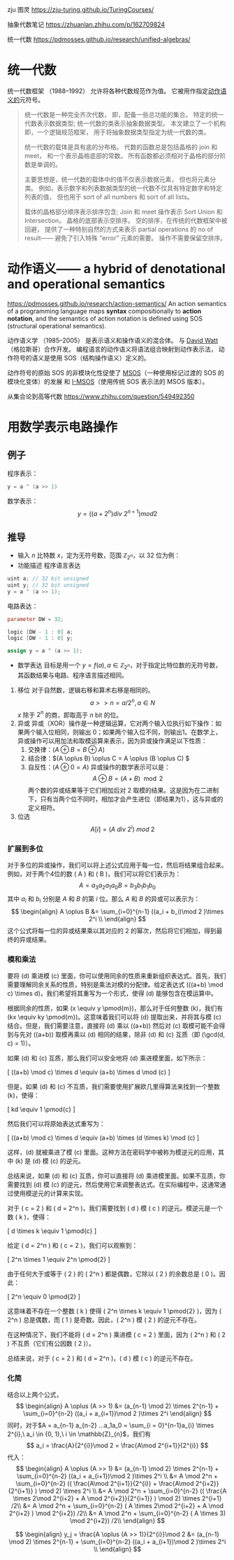 zju 图灵 
https://zju-turing.github.io/TuringCourses/

抽象代数笔记
https://zhuanlan.zhihu.com/p/162709824


统一代数
https://pdmosses.github.io/research/unified-algebras/

# 统一代数

统一代数框架 （1988–1992） 允许将各种代数规范作为值。 它被用作指定[动作语义的](https://pdmosses.github.io/research/action-semantics/)元符号。

> 统一代数是一种完全齐次代数， 即，配备一些总功能的集合。 特定的统一代数表示数据类型; 统一代数的类表示抽象数据类型。 本文建立了一个机构 即，一个逻辑规范框架， 用于将抽象数据类型指定为统一代数的类。
> 
> 统一代数的载体是具有底的分布格。 代数的函数总是包括晶格的 join 和 meet， 和一个表示晶格底部的常数。 所有函数都必须相对于晶格的部分阶数是单调的。
> 
> 主要思想是，统一代数的载体中的值不仅表示数据元素， 但也将元素分类。 例如，表示数字和列表数据类型的统一代数不仅具有特定数字和特定列表的值， 但也用于 sort of all numbers 和 sort of all lists。
> 
> 载体的晶格部分顺序表示排序包含; Join 和 meet 操作表示 Sort Union 和 Intersection。 晶格的底部表示空排序。 空的排序，在传统的代数框架中被回避， 提供了一种特别自然的方式来表示 partial operations 的 no of result—— 避免了引入特殊 “error” 元素的需要。 操作不需要保留空排序。


# 动作语义—— a hybrid of denotational and operational semantics
https://pdmosses.github.io/research/action-semantics/
An action semantics of a programming language maps **syntax** compositionally to **action notation**, and the semantics of action notation is defined using SOS (structural operational semantics).

动作语义学 （1985–2005） 是表示语义和操作语义的混合体。 与 [David Watt](https://en.wikipedia.org/wiki/David_Watt_%28computer_scientist%29)（格拉斯哥）合作开发。
编程语言的动作语义将语法组合映射到动作表示法， 动作符号的语义是使用 SOS（结构操作语义）定义的。

动作符号的原始 SOS 的非模块化性促使了 [MSOS](https://pdmosses.github.io/research/msos/)（一种使用标记过渡的 SOS 的模块化变体）的发展 和 [I-MSOS](https://pdmosses.github.io/research/msos/#i-msos)（使用传统 SOS 表示法的 MSOS 版本）。



从集合论到高等代数
https://www.zhihu.com/question/549492350


# 用数学表示电路操作
## 例子
程序表示：
```c
y = a ^ (a >> 1)
```

数学表示：
$$
y = ((a + 2^n) div\ 2^{n+1}) mod 2
$$
## 推导
- 输入
$n$  比特数 $x$，定为无符号数，范围 $\mathbb{Z}_{2^n}$，以 32 位为例：
- 功能描述
程序语言表达
```c
uint a; // 32 bit unsigned
uint y; // 32 bit unsigned
y = a ^ (a >> 1);
```
电路表达：
```verilog
parameter DW = 32;

logic [DW - 1 : 0] a;
logic [DW - 1 : 0] y;

assign y = a ^ (a >> 1);
```

- 数学表达
目标是用一个 $y = f(a), a \in \mathbb{Z}_{2^n}$，对于指定比特位数的无符号数，其函数结果与电路、程序语言描述相同。
1. 移位
对于自然数，逻辑右移和算术右移是相同的。
$$
a >> n = a / 2^n, a \in N
$$
$x$ 除于 $2^n$ 的商，即取高于 $n$ bit 的位。
2. 异或
异或（XOR）操作是一种逻辑运算，它对两个输入位执行如下操作：如果两个输入位相同，则输出 0；如果两个输入位不同，则输出1。在数学上，异或操作可以用加法和取模运算来表示，因为异或操作满足以下性质：
	1. 交换律：$( A \oplus B = B \oplus A )$
	2. 结合律：$(A \oplus B) \oplus C = A \oplus (B \oplus C) $
	3. 自反性：$( A \oplus 0 = A )$
异或操作的数学表示可以是：
$$
A \oplus B = (A + B) \mod 2
$$
两个数的异或结果等于它们相加后对 2 取模的结果。这是因为在二进制下，只有当两个位不同时，相加才会产生进位（即结果为1），这与异或的定义相符。
3. 位选
$$
A[i] = (A\ div\ 2^i)\ mod\ 2
$$
### 扩展到多位

对于多位的异或操作，我们可以将上述公式应用于每一位，然后将结果组合起来。例如，对于两个4位的数 \( A \) 和 \( B \)，我们可以将它们表示为：
$$
A = a_3a_2a_1a_0
B = b_3b_1b_1b_0
$$
其中 $a_i$ 和 $b_i$ 分别是 $A$ 和 $B$ 的第 $i$ 位。那么 $A$ 和 $B$ 的异或可以表示为：
$$
\begin{align}
A \oplus B &= \sum_{i=0}^{n-1} ((a_i + b_i)\mod 2 )\times 2^i \\
\end{align}
$$
这个公式将每一位的异或结果乘以其对应的 2 的幂次，然后将它们相加，得到最终的异或结果。

### 模和乘法
要将 \(d\) 乘进模 \(c\) 里面，你可以使用同余的性质来重新组织表达式。首先，我们需要理解同余关系的性质，特别是乘法对模的分配律。给定表达式 \(((a+b) \mod c) \times d\)，我们希望将其重写为一个形式，使得 \(d\) 能够包含在模运算中。

根据同余的性质，如果 \(x \equiv y \pmod{m}\)，那么对于任何整数 \(k\)，我们有 \(kx \equiv ky \pmod{m}\)。这意味着我们可以将 \(d\) 提取出来，并将其与模 \(c\) 结合。但是，我们需要注意，直接将 \(d\) 乘以 \((a+b)\) 然后对 \(c\) 取模可能不会得到与先对 \((a+b)\) 取模再乘以 \(d\) 相同的结果，除非 \(d\) 和 \(c\) 互质（即 \(\gcd(d, c) = 1\)）。

如果 \(d\) 和 \(c\) 互质，那么我们可以安全地将 \(d\) 乘进模里面，如下所示：

\[ ((a+b) \mod c) \times d \equiv (a+b) \times d \mod (c) \]

但是，如果 \(d\) 和 \(c\) 不互质，我们需要使用扩展欧几里得算法来找到一个整数 \(k\)，使得：

\[ kd \equiv 1 \pmod{c} \]

然后我们可以将原始表达式重写为：

\[ ((a+b) \mod c) \times d \equiv (a+b) \times (d \times k) \mod (c) \]

这样，\(d\) 就被乘进了模 \(c\) 里面。这种方法在密码学中被称为模逆元的应用，其中 \(k\) 是 \(d\) 模 \(c\) 的逆元。

总结来说，如果 \(d\) 和 \(c\) 互质，你可以直接将 \(d\) 乘进模里面。如果不互质，你需要找到 \(d\) 模 \(c\) 的逆元，然后使用它来调整表达式。在实际编程中，这通常通过使用模逆元的计算来实现。



对于 \( c = 2 \) 和 \( d = 2^n \)，我们需要找到 \( d \) 模 \( c \) 的逆元。模逆元是一个数 \( k \)，使得：

\[ d \times k \equiv 1 \pmod{c} \]

给定 \( d = 2^n \) 和 \( c = 2 \)，我们可以观察到：

\[ 2^n \times 1 \equiv 2^n \pmod{2} \]

由于任何大于或等于 \( 2 \) 的 \( 2^n \) 都是偶数，它除以 \( 2 \) 的余数总是 \( 0 \)。因此：

\[ 2^n \equiv 0 \pmod{2} \]

这意味着不存在一个整数 \( k \) 使得 \( 2^n \times k \equiv 1 \pmod{2} \)，因为 \( 2^n \) 总是偶数，而 \( 1 \) 是奇数。因此，\( 2^n \) 模 \( 2 \) 的逆元不存在。

在这种情况下，我们不能将 \( d = 2^n \) 乘进模 \( c = 2 \) 里面，因为 \( 2^n \) 和 \( 2 \) 不互质（它们有公因数 \( 2 \)）。

总结来说，对于 \( c = 2 \) 和 \( d = 2^n \)，\( d \) 模 \( c \) 的逆元不存在。

### 化简
结合以上两个公式，
$$
\begin{align}
A \oplus (A >> 1) &= (a_{n-1} \mod 2) \times 2^{n-1} + \sum_{i=0}^{n-2} ((a_i + a_{i+1})\mod 2 )\times 2^i 
\end{align}
$$
同时，对于$A = a_{n-1} a_{n-2} ...a_1a_0 = \sum_{i = 0}^{n-1}a_{i} \times 2^{i},\ a_i \in {0, 1},\ i \in \mathbb{Z}_{n}$，我们有
$$
a_i = \frac{A}{2^{i}}\mod 2 = \frac{A\mod 2^{i+1}}{2^{i}} 
$$
代入：
$$
\begin{align}
A \oplus (A >> 1) &= (a_{n-1} \mod 2) \times 2^{n-1} + \sum_{i=0}^{n-2} ((a_i + a_{i+1})\mod 2 )\times 2^i \\
&= A \mod 2^n +  \sum_{i=0}^{n-2} (( \frac{A\mod 2^{i+1}}{2^{i}} + \frac{A\mod 2^{i+2}}{2^{i+1}} ) \mod 2) \times 2^i \\
&= A \mod 2^n +  \sum_{i=0}^{n-2} (( \frac{A \times 2\mod 2^{i+2} + A \mod 2^{i+2}}{2^{i+1}} ) \mod 2) \times 2^{i+1} /2\\
&= A \mod 2^n +  \sum_{i=0}^{n-2} ( A \times 2\mod 2^{i+2} + A \mod 2^{i+2} ) \mod 2^{i+2}) /2\\
&= A \mod 2^n +  \sum_{i=0}^{n-2} ( A \times 3) \mod 2^{i+2}) /2\\
\end{align}
$$

$$
\begin{align}
y_j = \frac{A \oplus (A >> 1)}{2^{i}}\mod 2  &= (a_{n-1} \mod 2) \times 2^{n-1} + \sum_{i=0}^{n-2} ((a_i + a_{i+1})\mod 2 )\times 2^i \\
\end{align}
$$